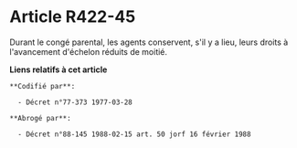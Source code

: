 # Article R422-45

Durant le congé parental, les agents conservent, s'il y a lieu, leurs droits à l'avancement d'échelon réduits de moitié.

**Liens relatifs à cet article**

	**Codifié par**:

	  - Décret n°77-373 1977-03-28

	**Abrogé par**:

	  - Décret n°88-145 1988-02-15 art. 50 jorf 16 février 1988
